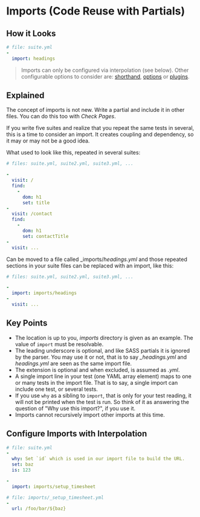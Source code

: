 # Imports (Code Reuse with Partials)

## How it Looks

```yaml
# file: suite.yml
-
  import: headings
```

> Imports can only be configured via interpolation (see below). Other configurable options to consider are: [shorthand](@shorthand), [options](@options) or [plugins](@plugins).

## Explained

The concept of imports is not new. Write a partial and include it in other files. You can do this too with _Check Pages_.

If you write five suites and realize that you repeat the same tests in several, this is a time to consider an import. It creates coupling and dependency, so it may or may not be a good idea.

What used to look like this, repeated in several suites:

```yaml
# files: suite.yml, suite2.yml, suite3.yml, ...

-
  visit: /
  find:
    -
      dom: h1
      set: title
-
  visit: /contact
  find:
    -
      dom: h1
      set: contactTitle
-
  visit: ...
```

Can be moved to a file called _imports/_headings.yml_ and those repeated sections in your suite files can be replaced with an import, like this:

```yaml
# files: suite.yml, suite2.yml, suite3.yml, ...

-
  import: imports/headings
-
  visit: ...
```

## Key Points

* The location is up to you, _imports_ directory is given as an example. The value of `import` must be resolvable.
* The leading underscore is optional, and like SASS partials it is ignored by the parser. You may use it or not, that is to say _\_headings.yml_ and _headings.yml_ are seen as the same import file.
* The extension is optional and when excluded, is assumed as _.yml_.
* A single import line in your test (one YAML array element) maps to one or many tests in the import file. That is to say, a single import can include one test, or several tests.
* If you use `why` as a sibling to `import`, that is only for your test reading, it will not be printed when the test is run. So think of it as answering the question of "Why use this import?", if you use it.
* Imports cannot recursively import other imports at this time.

## Configure Imports with Interpolation

```yaml
# file: suite.yml
-
  why: Set `id` which is used in our import file to build the URL.
  set: baz
  is: 123

-
  import: imports/setup_timesheet
```

```yaml
# file: imports/_setup_timesheet.yml
-
  url: /foo/bar/${baz}
```
